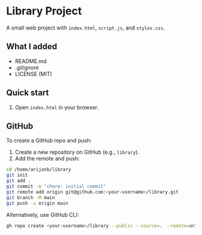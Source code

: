 # Library Project

A small web project with `index.html`, `script.js`, and `styles.css`.

## What I added
- README.md
- .gitignore
- LICENSE (MIT)

## Quick start
1. Open `index.html` in your browser.

## GitHub
To create a GitHub repo and push:

1. Create a new repository on GitHub (e.g., `library`).
2. Add the remote and push:

```bash
cd /home/arijanb/library
git init
git add .
git commit -m "chore: initial commit"
git remote add origin git@github.com:<your-username>/library.git
git branch -M main
git push -u origin main
```

Alternatively, use GitHub CLI:

```bash
gh repo create <your-username>/library --public --source=. --remote=origin --push
```
